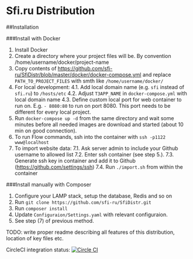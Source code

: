 Sfi.ru Distribution
========

##Installation

###Install with Docker

1. Install Docker
2. Create a directory where your project files will be. By convention /home/username/docker/project-name
3. Copy contents of https://github.com/sfi-ru/SfiDistr/blob/master/docker/docker-compose.yml and replace `PATH_TO_PROJECT_FILES` with smth like `/home/username/docker/`
4. For local development:
4.1. Add local domain name (e.g. `sfi` instead of `sfi.ru`) to `/hosts/etc`
4.2. Adjust `T3APP_NAME` in `docker-compose.yml` with local domain name
4.3. Define custom local port for web container to run on. E.g. `- 8080:80` to run on port 8080. This port needs to be different for every local project.
5. Run `docker-compose up -d` from the same directory and wait some minutes before all needed images are download and started (about 10 min on good connection).
6. To run Flow commands, ssh into the container with `ssh -p1122 www@localhost`
7. To import website data:
7.1. Ask server admin to include your Github username to allowed list
7.2. Enter ssh container (see step 5.).
7.3. Generate ssh key in container and add it to Github (https://github.com/settings/ssh)
7.4. Run `./import.sh` from within the container

###Install manually with Composer

1. Configure your LAMP stack, setup the database, Redis and so on
2. Run `git clone https://github.com/sfi-ru/SfiDistr.git`
3. Run `composer install` 
4. Update `Configuraion/Settings.yaml` with relevant configuraion.
5. See step (7) of previous method.

TODO: write proper readme describing all features of this distribution, location of key files etc.

CircleCI integration status:
[![Circle CI](https://circleci.com/gh/sfi-ru/SfiDistr/tree/master.svg?style=svg)](https://circleci.com/gh/sfi-ru/SfiDistr/tree/master)

